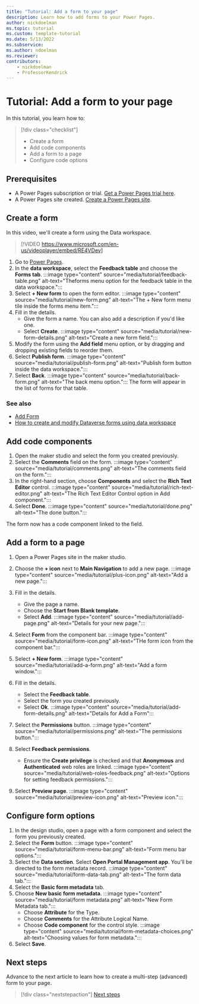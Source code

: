 ```yaml
---
title: "Tutorial: Add a form to your page"
description: Learn how to add forms to your Power Pages.
author: nickdoelman
ms.topic: tutorial
ms.custom: template-tutorial
ms.date: 5/13/2022
ms.subservice:
ms.author: ndoelman 
ms.reviewer: 
contributors:
    - nickdoelman
    - ProfessorKendrick
---
```


# Tutorial: Add a form to your page

In this tutorial, you learn how to:

> [!div class="checklist"]
> * Create a form
> * Add code components
> * Add a form to a page
> * Configure code options

## Prerequisites

- A Power Pages subscription or trial. [Get a Power Pages trial here](trial-signup.md).
- A Power Pages site created. [Create a Power Pages site](create-manage.md).

## Create a form

In this video, we'll create a form using the Data workspace.

> [!VIDEO https://www.microsoft.com/en-us/videoplayer/embed/RE4VDev]

1. Go to [Power Pages](https://make.powerpages.microsoft.com/).
1. In the **data workspace**, select the **Feedback table** and choose the **Forms tab**.
    :::image type="content" source="media/tutorial/feedback-table.png" alt-text="Theforms menu option for the feedback table in the data workspace.":::
1. Select **+ New form** to open the form editor.
    :::image type="content" source="media/tutorial/new-form.png" alt-text="The + New form menu tile inside the forms menu item.":::
1. Fill in the details. 
    - Give the form a name. You can also add a description if you'd like one.
    - Select **Create**.
    :::image type="content" source="media/tutorial/new-form-details.png" alt-text="Create a new form field.":::
1. Modify the form using the **Add field** menu option, or by dragging and dropping existing fields to reorder them.
1. Select **Publish form**.
    :::image type="content" source="media/tutorial/publish-form.png" alt-text="Publish form button inside the data workspace.":::
1. Select **Back**.
    :::image type="content" source="media/tutorial/back-form.png" alt-text="The back menu option.":::
The form will appear in the list of forms for that table.

### See also
- [Add Form](add-form.md)
- [How to create and modify Dataverse forms using data workspace](../configure/data-workspace-forms.md)

## Add code components

1. Open the maker studio and select the form you created previously.
1. Select the **Comments** field on the form.
    :::image type="content" source="media/tutorial/comments.png" alt-text="The comments field on the form.":::
1. In the right-hand section, choose **Components** and select the **Rich Text Editor** control.
    :::image type="content" source="media/tutorial/rich-text-editor.png" alt-text="The Rich Text Editor Control option in Add component.":::
1. Select **Done**.
    :::image type="content" source="media/tutorial/done.png" alt-text="The done button.":::

The form now has a code component linked to the field.

## Add a form to a page

1. Open a Power Pages site in the maker studio.
1. Choose the **+ icon** next to **Main Navigation** to add a new page.
    :::image type="content" source="media/tutorial/plus-icon.png" alt-text="Add a new page.":::
1. Fill in the details.
    - Give the page a name.
    - Choose the **Start from Blank template**.
    - Select **Add**.
    :::image type="content" source="media/tutorial/add-page.png" alt-text="Details for your new page.":::
    
1. Select **Form** from the component bar.
    :::image type="content" source="media/tutorial/form-icon.png" alt-text="THe form icon from the component bar.":::
1. Select **+ New form**.
    :::image type="content" source="media/tutorial/add-a-form.png" alt-text="Add a form window.":::
1. Fill in the details.
    - Select the **Feedback table**.
    - Select the form you created previously.
    - Select **Ok**.
    :::image type="content" source="media/tutorial/add-form-details.png" alt-text="Details for Add a Form":::
1. Select the **Permissions** button.
    :::image type="content" source="media/tutorial/permissions.png" alt-text="The permissions button.":::
1. Select **Feedback permissions**.
    - Ensure the **Create privilege** is checked and that **Anonymous** and **Authenticated** web roles are linked.
    :::image type="content" source="media/tutorial/web-roles-feedback.png" alt-text="Options for setting feedback permissions.":::  
1. Select **Preview page**.
    :::image type="content" source="media/tutorial/preview-icon.png" alt-text="Preview icon.":::

## Configure form options

1. In the design studio, open a page with a form component and select the form you previously created.
1. Select the **Form** button.
    :::image type="content" source="media/tutorial/form-menu-bar.png" alt-text="Form menu bar options.":::
1. Select the **Data section**.  Select **Open Portal Management app**.  You'll be directed to the form metadata record.
    :::image type="content" source="media/tutorial/form-data-tab.png" alt-text="The form data tab.":::
1. Select the **Basic form metadata** tab.
1. Choose **New basic form metadata**.
    :::image type="content" source="media/tutorial/form metadata.png" alt-text="New Form Metadata tab.":::
    - Choose **Attribute** for the Type.
    - Choose **Comments** for the Attribute Logical Name.
    - Choose **Code component** for the control style.
    :::image type="content" source="media/tutorial/form-metadata-choices.png" alt-text="Choosing values for form metadata.":::
1. Select **Save**.

## Next steps

Advance to the next article to learn how to create a multi-step (advanced) form to your page.
> [!div class="nextstepaction"]
> [Next steps](tutorial-add-multi-step-form.md)

